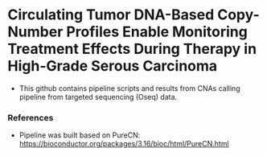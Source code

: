 # Circulating Tumor DNA-Based Copy-Number Profiles Enable Monitoring Treatment Effects During Therapy in High-Grade Serous Carcinoma

- This github contains pipeline scripts and results from CNAs calling pipeline from targeted sequencing (Oseq) data.

### References
- Pipeline was built based on PureCN: https://bioconductor.org/packages/3.16/bioc/html/PureCN.html

